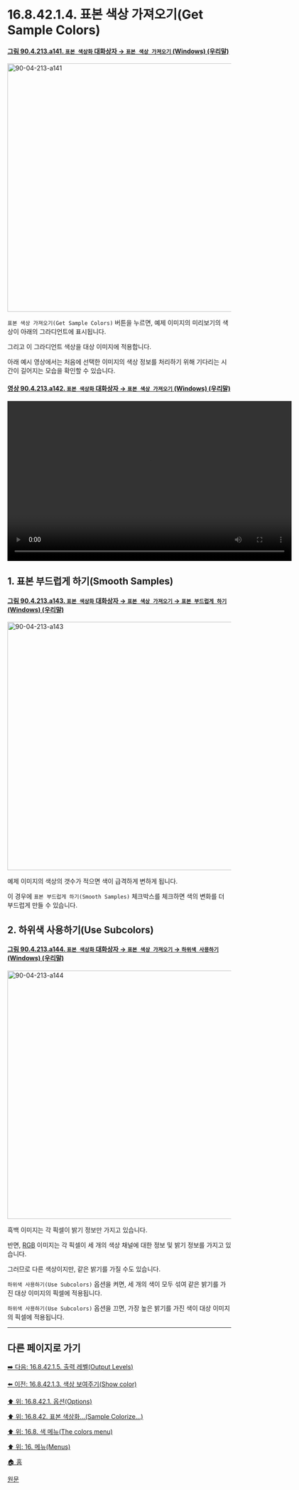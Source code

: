 # 16.8.42.1.4. 표본 색상 가져오기(Get Sample Colors)

<a id="90-04-213-a141"></a>

#### [그림 90.4.213.a141. `표본 색상화` 대화상자 → `표본 색상 가져오기` (Windows) (우리말)](./90-04-0213-sample_colorize.md#90-04-213-a141)
<img width="815" height="559" alt="90-04-213-a141" src="https://github.com/user-attachments/assets/a88624fc-b04a-4cf0-8653-f5974f932a92" />

`표본 색상 가져오기(Get Sample Colors)` 버튼을 누르면, 예제 이미지의 미리보기의 색상이 아래의 그라디언트에 표시됩니다.

그리고 이 그라디언트 색상을 대상 이미지에 적용합니다.

아래 예시 영상에서는 처음에 선택한 이미지의 색상 정보를 처리하기 위해 기다리는 시간이 길어지는 모습을 확인할 수 있습니다.

<a id="90-04-213-a142"></a>

#### [영상 90.4.213.a142. `표본 색상화` 대화상자 → `표본 색상 가져오기` (Windows) (우리말)](./90-04-0213-sample_colorize.md#90-04-213-a142)
<video controls="controls" width="640" height="360" src="https://github.com/user-attachments/assets/c5ca87bd-722f-4cb8-bba4-421bc4d248cb"></video>

<a id="16-08-42-01-04-s1"></a>

## 1. 표본 부드럽게 하기(Smooth Samples)

<a id="90-04-213-a143"></a>

#### [그림 90.4.213.a143. `표본 색상화` 대화상자 → `표본 색상 가져오기` → `표본 부드럽게 하기` (Windows) (우리말)](./90-04-0213-sample_colorize.md#90-04-213-a143)
<img width="815" height="559" alt="90-04-213-a143" src="https://github.com/user-attachments/assets/7a5fc1b7-22df-45f2-bda9-d6eb1e719f51" />

예제 이미지의 색상의 갯수가 적으면 색이 급격하게 변하게 됩니다.

이 경우에 `표본 부드럽게 하기(Smooth Samples)` 체크박스를 체크하면 색의 변화를 더 부드럽게 만들 수 있습니다.

<a id="16-08-42-01-04-s2"></a>

## 2. 하위색 사용하기(Use Subcolors)

<a id="90-04-213-a144"></a>

#### [그림 90.4.213.a144. `표본 색상화` 대화상자 → `표본 색상 가져오기` → `하위색 사용하기` (Windows) (우리말)](./90-04-0213-sample_colorize.md#90-04-213-a144)
<img width="815" height="559" alt="90-04-213-a144" src="https://github.com/user-attachments/assets/c7657c6d-c1ff-4b72-a133-47aab7ba5d3a" />

흑백 이미지는 각 픽셀이 밝기 정보만 가지고 있습니다.

반면, [RGB](./19-glossaryx-color_mode_rgb.md) 이미지는 각 픽셀이 세 개의 색상 채널에 대한 정보 및 밝기 정보를 가지고 있습니다.

그러므로 다른 색상이지만, 같은 밝기를 가질 수도 있습니다.

`하위색 사용하기(Use Subcolors)` 옵션을 켜면, 세 개의 색이 모두 섞여 같은 밝기를 가진 대상 이미지의 픽셀에 적용됩니다.

`하위색 사용하기(Use Subcolors)` 옵션을 끄면, 가장 높은 밝기를 가진 색이 대상 이미지의 픽셀에 적용됩니다.

<a comment="TODO 원문의 dominating이 가장 높은 밝기를 가진 것이라는 의미인지 확인해야 함"></a>

***

## 다른 페이지로 가기

[➡️ 다음: 16.8.42.1.5. 출력 레벨(Output Levels)](./16-08-42-01-05-output_levels.md)

[⬅️ 이전: 16.8.42.1.3. 색상 보여주기(Show color)](./16-08-42-01-03-show_colors.md)

[⬆️ 위: 16.8.42.1. 옵션(Options)](./16-08-42-01-00-options.md)

[⬆️ 위: 16.8.42. 표본 색상화…(Sample Colorize…)](./16-08-42-00-sample-colorize.md)

[⬆️ 위: 16.8. 색 메뉴(The colors menu)](./16-08-00-the-colors-menu.md)

[⬆️ 위: 16. 메뉴(Menus)](./16-00-menus.md)

[🏠 홈](./00-home.md)

[원문](https://docs.gimp.org/2.10/ko/plug-in-sample-colorize.html#idm33395)